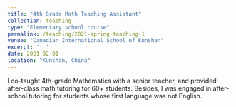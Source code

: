 ```yaml
---
title: "4th Grade Math Teaching Assistant"
collection: teaching
type: "Elementary school course"
permalink: /teaching/2021-spring-teaching-1
venue: "Canadian International School of Kunshan"
excerpt: '  '
date: 2021-02-01
location: "Kunshan, China"
---
```


I co-taught 4th-grade Mathematics with a senior teacher, and provided after-class math tutoring for 60+ students. Besides, I was engaged in after-school tutoring for students whose first language was not English.
